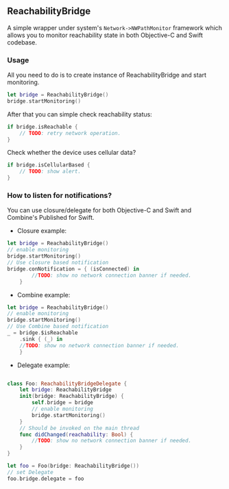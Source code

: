 ## ReachabilityBridge

A simple wrapper under system's `Network->NWPathMonitor` framework which allows you to monitor reachability state in both Objective-C and Swift codebase.

### Usage

All you need to do is to create instance of ReachabilityBridge and start monitoring.

```swift
let bridge = ReachabilityBridge() 
bridge.startMonitoring()
```
After that you can simple check reachability status:

```swift
if bridge.isReachable {
    // TODO: retry network operation.
}
```

Check whether the device uses cellular data?

```swift
if bridge.isCellularBased {
    // TODO: show alert.
}

```

### How to listen for notifications?

You can use closure/delegate for both Objective-C and Swift  and Combine's Published for Swift.

-  Closure example:

```swift
let bridge = ReachabilityBridge()
// enable monitoring
bridge.startMonitoring()
// Use closure based notification
bridge.conNotification = { (isConnected) in
        //TODO: show no network connection banner if needed.
    }
```

- Combine example:

```swift
let bridge = ReachabilityBridge()
// enable monitoring
bridge.startMonitoring()
// Use Combine based notification
_ = bridge.$isReachable
    .sink { (_) in
    //TODO: show no network connection banner if needed.
    }
```

 -  Delegate example:
 
 ```swift
 
 class Foo: ReachabilityBridgeDelegate {
     let bridge: ReachabilityBridge
     init(bridge: ReachabilityBridge) {
         self.bridge = bridge
         // enable monitoring
         bridge.startMonitoring()
     }
     // Should be invoked on the main thread
     func didChanged(reachability: Bool) {
         //TODO: show no network connection banner if needed.
     }
 }
 
 let foo = Foo(bridge: ReachabilityBridge())
 // set Delegate
 foo.bridge.delegate = foo
 
 ```
